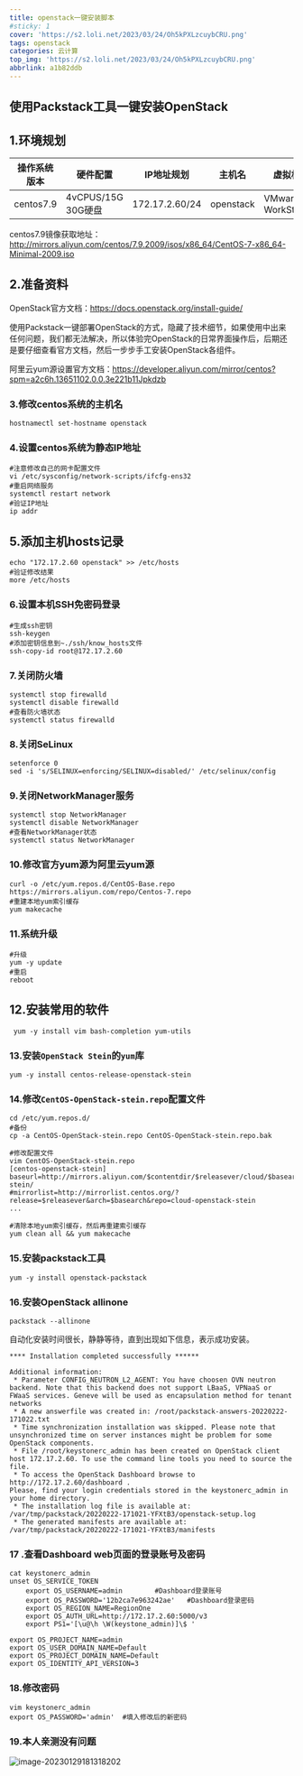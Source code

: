 ```yaml
---
title: openstack一键安装脚本
#sticky: 1
cover: 'https://s2.loli.net/2023/03/24/Oh5kPXLzcuybCRU.png'
tags: openstack
categories: 云计算
top_img: 'https://s2.loli.net/2023/03/24/Oh5kPXLzcuybCRU.png'
abbrlink: a1b82ddb
---
```

## 使用Packstack工具一键安装OpenStack

## 1.环境规划

| **操作系统版本** | **硬件配置**       | **IP地址规划** | **主机名** | **虚拟机软件**       | **OpenStack版本** |
| ---------------- | ------------------ | -------------- | ---------- | -------------------- | ----------------- |
| centos7.9        | 4vCPUS/15G 30G硬盘 | 172.17.2.60/24 | openstack  | VMware WorkStation16 | Stein             |

centos7.9镜像获取地址：http://mirrors.aliyun.com/centos/7.9.2009/isos/x86_64/CentOS-7-x86_64-Minimal-2009.iso

## 2.准备资料

OpenStack官方文档：https://docs.openstack.org/install-guide/

使用Packstack一键部署OpenStack的方式，隐藏了技术细节，如果使用中出来任何问题，我们都无法解决，所以体验完OpenStack的日常界面操作后，后期还是要仔细查看官方文档，然后一步步手工安装OpenStack各组件。

阿里云yum源设置官方文档：https://developer.aliyun.com/mirror/centos?spm=a2c6h.13651102.0.0.3e221b11Jpkdzb

### 3.修改centos系统的主机名

```shell
hostnamectl set-hostname openstack
```

### 4.设置centos系统为静态IP地址

```shell
#注意修改自己的网卡配置文件
vi /etc/sysconfig/network-scripts/ifcfg-ens32
#重启网络服务
systemctl restart network
#验证IP地址
ip addr
```

## 5.添加主机hosts记录

```shell
echo "172.17.2.60 openstack" >> /etc/hosts
#验证修改结果
more /etc/hosts
```

### 6.设置本机SSH免密码登录

```shell
#生成ssh密钥
ssh-keygen
#添加密钥信息到~./ssh/know_hosts文件
ssh-copy-id root@172.17.2.60
```

### 7.关闭防火墙

```shell
systemctl stop firewalld
systemctl disable firewalld
#查看防火墙状态
systemctl status firewalld
```

### 8.关闭SeLinux

```shell
setenforce 0
sed -i 's/SELINUX=enforcing/SELINUX=disabled/' /etc/selinux/config
```

### 9.关闭NetworkManager服务

```shell
systemctl stop NetworkManager
systemctl disable NetworkManager
#查看NetworkManager状态
systemctl status NetworkManager
```

### 10.修改官方yum源为阿里云yum源

```shell
curl -o /etc/yum.repos.d/CentOS-Base.repo https://mirrors.aliyun.com/repo/Centos-7.repo
#重建本地yum索引缓存
yum makecache
```

### 11.系统升级

```shell
#升级
yum -y update
#重启
reboot
```

## 12.安装常用的软件

```shell
 yum -y install vim bash-completion yum-utils
```

### 13.安装`OpenStack Stein`的`yum`库

```shell
yum -y install centos-release-openstack-stein
```

### 14.修改`CentOS-OpenStack-stein.repo`配置文件

```shell
cd /etc/yum.repos.d/
#备份
cp -a CentOS-OpenStack-stein.repo CentOS-OpenStack-stein.repo.bak

#修改配置文件
vim CentOS-OpenStack-stein.repo
[centos-openstack-stein]
baseurl=http://mirrors.aliyun.com/$contentdir/$releasever/cloud/$basearch/openstack-stein/
#mirrorlist=http://mirrorlist.centos.org/?release=$releasever&arch=$basearch&repo=cloud-openstack-stein
...

#清除本地yum索引缓存，然后再重建索引缓存
yum clean all && yum makecache
```

### 15.安装packstack工具

```shell
yum -y install openstack-packstack
```

### 16.安装OpenStack allinone

```shell
packstack --allinone
```

自动化安装时间很长，静静等待，直到出现如下信息，表示成功安装。

```shell
**** Installation completed successfully ******

Additional information:
 * Parameter CONFIG_NEUTRON_L2_AGENT: You have choosen OVN neutron backend. Note that this backend does not support LBaaS, VPNaaS or FWaaS services. Geneve will be used as encapsulation method for tenant networks
 * A new answerfile was created in: /root/packstack-answers-20220222-171022.txt
 * Time synchronization installation was skipped. Please note that unsynchronized time on server instances might be problem for some OpenStack components.
 * File /root/keystonerc_admin has been created on OpenStack client host 172.17.2.60. To use the command line tools you need to source the file.
 * To access the OpenStack Dashboard browse to http://172.17.2.60/dashboard .
Please, find your login credentials stored in the keystonerc_admin in your home directory.
 * The installation log file is available at: /var/tmp/packstack/20220222-171021-YFXtB3/openstack-setup.log
 * The generated manifests are available at: /var/tmp/packstack/20220222-171021-YFXtB3/manifests
```

### 17 .查看Dashboard web页面的登录账号及密码

```shell
cat keystonerc_admin 
unset OS_SERVICE_TOKEN
    export OS_USERNAME=admin		#Dashboard登录账号
    export OS_PASSWORD='12b2ca7e963242ae'	#Dashboard登录密码
    export OS_REGION_NAME=RegionOne
    export OS_AUTH_URL=http://172.17.2.60:5000/v3
    export PS1='[\u@\h \W(keystone_admin)]\$ '
    
export OS_PROJECT_NAME=admin
export OS_USER_DOMAIN_NAME=Default
export OS_PROJECT_DOMAIN_NAME=Default
export OS_IDENTITY_API_VERSION=3
```



### 18.修改密码

```shell
vim keystonerc_admin
export OS_PASSWORD='admin'	#填入修改后的新密码
```

### 19.本人亲测没有问题

![image-20230129181318202](https://s2.loli.net/2023/01/29/ys49ZU6JiKDtSvl.png)